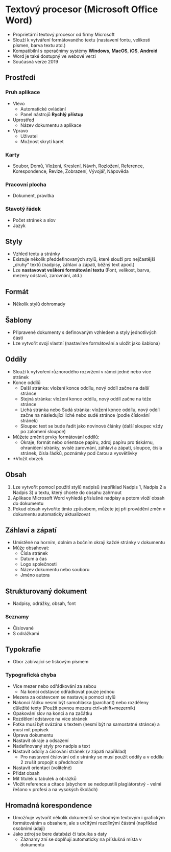 # Textový procesor (Microsoft Office Word)
* Proprietární textový procesor od firmy Microsoft
* Slouží k vytváření formátovaného textu (nastavení fontu, velikosti písmen, barva textu atd.)
* Kompatibilní s operačnímy systémy **Windows**, **MacOS**, **iOS**, **Android**
* Word je také dostupný ve webové verzi
* Současná verze 2019

## Prostředí
### Pruh aplikace
* Vlevo
  * Automatické ovládání
  * Panel nástrojů **Rychlý přístup**
* Uprostřed
  * Název dokumentu a aplikace
* Vpravo
  * Uživatel
  * Možnost skrytí karet
### Karty
* Soubor, Domů, Vložení, Kreslení, Návrh, Rozložení, Reference, Korespondence, Revize, Zobrazení, Vývojář, Nápověda
### Pracovní plocha
* Dokument, pravítka
### Stavotý řádek
* Počet stránek a slov
* Jazyk

## Styly
* Vzhled textu a stránky
* Existuje několik předdefinovaných stylů, které slouží pro nejčastější „druhy“ textů (nadpisy, záhlaví a zápatí, běžný text apod.)
* Lze **nastavovat veškeré formátování textu** (Font, velikost, barva, mezery odstavů, zarovnání, atd.)

## Formát 
* Několik stylů dohromady

## Šablony
* Připravené dokumenty s definovaným vzhledem a styly jednotlivých částí
* Lze vytvořit svojí vlastní (nastavíme formátování a uložit jako šablona)

## Oddíly
* Slouží k vytvoření různorodého rozvržení v rámci jedné nebo více stránek
* Konce oddílů
  * Další stránka: vložení konce oddílu, nový oddíl začne na další stránce
  * Stejná stránka: vložení konce oddílu, nový oddíl začne na téže stránce
  * Lichá stránka nebo Sudá stránka: vložení konce oddílu, nový oddíl začne na následující liché nebo sudé stránce (podle číslování stránek)
  * Sloupec text se bude řadit jako novinové články (další sloupec vždy po zalomení sloupce)
* Můžete změnit prvky formátování oddílů:
  * Okraje, formát nebo orientace papíru, zdroj papíru pro tiskárnu, ohraničení stránky, svislé zarovnání, záhlaví a zápatí, sloupce, čísla stránek, čísla řádků, poznámky pod čarou a vysvětlivky
* *Vložit obrzek

## Obsah
1. Lze vytvořit pomocí použití stylů nadpisů (například Nadpis 1, Nadpis 2 a Nadpis 3) u textu, který chcete do obsahu zahrnout
2. Aplikace Microsoft Word vyhledá příslušné nadpisy a potom vloží obsah do dokumentu
3. Pokud obsah vytvoříte tímto způsobem, můžete jej při provádění změn v dokumentu automaticky aktualizovat

## Záhlaví a zápatí
* Umístěné na horním, dolním a bočním okraji každé stránky v dokumentu
* Může obsahovat:
  * Čísla stránek
  * Datum a čas
  * Logo společnosti
  * Název dokumentu nebo souboru 
  * Jméno autora

## Strukturovaný dokument
* Nadpisy, odrážky, obsah, font
### Seznamy 
* Číslované
* S odrážkami

## Typokrafie
* Obor zabívající se tiskovým písmem
### Typografická chyba
* Více mezer nebo odřádkování za sebou
  * Na konci odstavce odřádkovat pouze jednou
* Mezera za odstevcem se nastavuje pomocí stylů
* Nakonci řádku nesmí být samohláska (parchant) nebo rozděleny důležité texty (Použít pevnou mezeru ctrl+shift+mezerník)
* Opakování slov na konci a na začátku
* Rozdělení odstavce na více stránek
* Fotka musí být svázána s textem (nesmí být na samostatné stránce) a musí mít popisek
* Úprava dokumentu
* Nastavit okraje a odsazení
* Nadefinovaný styly pro nadpis a text
* Nastavit oddíly a číslování stránek (v zápatí například)
  * Pro nastavení číslování od x stránky se musí použít oddíly a v oddílu 2 zrušit propojit s předchozím
* Nastavit orientaci (volitelné)
* Přidat obsah
* Mít titulek u tabulek a obrázků
* Vložit reference a citace (abychom se nedopustili plagiátorstvý - velmi řešono v profesi a na vysokých školách)

## Hromadná korespondence
* Umožňuje vytvořit několik dokumentů se shodným textovým i grafickým formátováním a obsahem, ale s určitými rozdílnými částmi (například osobními údaji)
* Jako zdroj se bere databázi či tabulka s daty 
  * Záznamy zní se doplňují automaticky na příslušná místa v dokumentu
